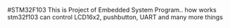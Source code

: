 #STM32F103
This is Project of Embedded System Program..
how works stm32f103 can control LCD16x2, pushbutton, UART and many more things
